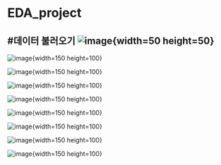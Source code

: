 # EDA_project

#데이터 불러오기
![image](https://github.com/hyunwoopark0/EDA_project/assets/144861873/2b02b1cb-d40e-4686-b12d-9b4d81c585c4){width=50 height=50}
---

![image](https://github.com/hyunwoopark0/EDA_project/assets/144861873/1c4887a3-2404-42e2-90ea-0d995bd24faa){width=150 height=100}

![image](https://github.com/hyunwoopark0/EDA_project/assets/144861873/4dcac156-acfb-459a-83b6-ef066651edfe){width=150 height=100}

![image](https://github.com/hyunwoopark0/EDA_project/assets/144861873/3fe2a0aa-e1dc-4af3-98ed-81b09d717cb7){width=150 height=100}

![image](https://github.com/hyunwoopark0/EDA_project/assets/144861873/d2808997-c765-41b6-bf3e-5fe3944515c5){width=150 height=100}

![image](https://github.com/hyunwoopark0/EDA_project/assets/144861873/6de327ee-0d93-43ec-8b19-a47bb98cc822){width=150 height=100}

![image](https://github.com/hyunwoopark0/EDA_project/assets/144861873/29af828c-97ce-4ad1-a280-091d5fa1e207){width=150 height=100}

![image](https://github.com/hyunwoopark0/EDA_project/assets/144861873/2c430024-dc5d-4ef2-9811-6ff17d13f833){width=150 height=100}

![image](https://github.com/hyunwoopark0/EDA_project/assets/144861873/599347fe-c47c-4d35-a7e0-fe911aa2ab39){width=150 height=100}
